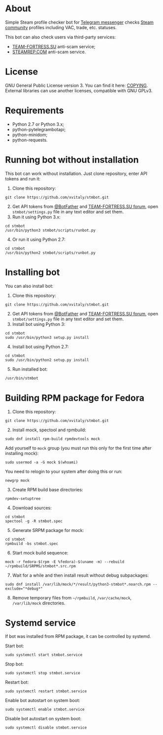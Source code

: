 # About
Simple Steam profile checker bot for [Telegram messenger](https://telegram.org/) checks [Steam community](http://steamcommunity.com/) profiles including VAC, trade, etc. statuses.

This bot can also check users via third-party services:
 * [TEAM-FORTRESS.SU](https://check.team-fortress.su/) anti-scam service;
 * [STEAMREP.COM](https://steamrep.com/) anti-scam service.

# License
GNU General Public License version 3. You can find it here: [COPYING](COPYING). External libraries can use another licenses, compatible with GNU GPLv3.

# Requirements
 * Python 2.7 or Python 3.x;
 * python-pytelegrambotapi;
 * python-minidom;
 * python-requests.

# Running bot without installation
This bot can work without installation. Just clone repository, enter API tokens and run it:
 1. Clone this repository:
 ```
 git clone https://github.com/xvitaly/stmbot.git
 ```
 2. Get API tokens from [@BotFather](https://t.me/BotFather) and [TEAM-FORTRESS.SU forum](http://forum.team-fortress.su/threads/5115/), open `stmbot/settings.py` file in any text editor and set them.
 3. Run it using Python 3.x:
 ```
 cd stmbot
 /usr/bin/python3 stmbot/scripts/runbot.py
 ```
 4. Or run it using Python 2.7:
 ```
 cd stmbot
 /usr/bin/python2 stmbot/scripts/runbot.py
 ```

# Installing bot
You can also install bot:
 1. Clone this repository:
 ```
 git clone https://github.com/xvitaly/stmbot.git
 ```
 2. Get API tokens from [@BotFather](https://t.me/BotFather) and [TEAM-FORTRESS.SU forum](http://forum.team-fortress.su/threads/5115/), open `stmbot/settings.py` file in any text editor and set them.
 3. Install bot using Python 3:
 ```
 cd stmbot
 sudo /usr/bin/python3 setup.py install
 ```
 4. Install bot using Python 2.7:
 ```
 cd stmbot
 sudo /usr/bin/python2 setup.py install
 ```
 5. Run installed bot:
 ```bash
 /usr/bin/stmbot
 ```

# Building RPM package for Fedora
 1. Clone this repository:
 ```
 git clone https://github.com/xvitaly/stmbot.git
 ```
 2. Install mock, spectool and rpmbuild:
 ```
 sudo dnf install rpm-build rpmdevtools mock
 ```

 Add yourself to `mock` group (you must run this only for the first time after installing mock):
 ```
 sudo usermod -a -G mock $(whoami)
 ```
 You need to relogin to your system after doing this or run:
 ```
 newgrp mock
 ```
 3. Create RPM build base directories:
 ```
 rpmdev-setuptree
 ```
 4. Download sources:
 ```
 cd stmbot
 spectool -g -R stmbot.spec
 ```
 5. Generate SRPM package for mock:
 ```
 cd stmbot
 rpmbuild -bs stmbot.spec
 ```
 6. Start mock build sequence:
 ```
 mock -r fedora-$(rpm -E %fedora)-$(uname -m) --rebuild ~/rpmbuild/SRPMS/stmbot*.src.rpm
 ```
 7. Wait for a while and then install result without debug subpackages:
 ```
 sudo dnf install /var/lib/mock/*/result/python3-stmbot*.noarch.rpm --exclude="*debug*"
 ```
 8. Remove temporary files from `~/rpmbuild`, `/var/cache/mock`, `/var/lib/mock` directories.

# Systemd service
If bot was installed from RPM package, it can be controlled by systemd.

Start bot:
```
sudo systemctl start stmbot.service
```

Stop bot:
```
sudo systemctl stop stmbot.service
```

Restart bot:
```
sudo systemctl restart stmbot.service
```

Enable bot autostart on system boot:
```
sudo systemctl enable stmbot.service
```

Disable bot autostart on system boot:
```
sudo systemctl disable stmbot.service
```
